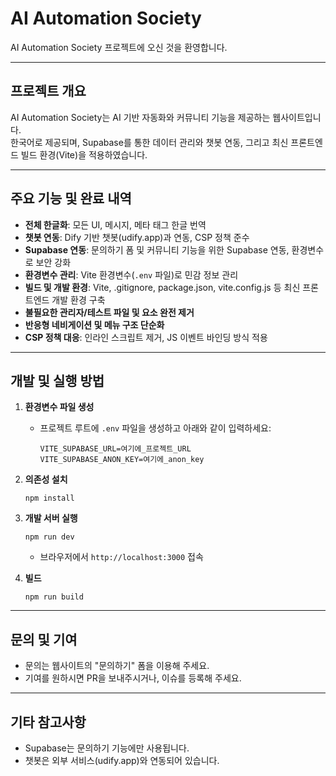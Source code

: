 # AI Automation Society

AI Automation Society 프로젝트에 오신 것을 환영합니다.

---

## 프로젝트 개요

AI Automation Society는 AI 기반 자동화와 커뮤니티 기능을 제공하는 웹사이트입니다.  
한국어로 제공되며, Supabase를 통한 데이터 관리와 챗봇 연동, 그리고 최신 프론트엔드 빌드 환경(Vite)을 적용하였습니다.

---

## 주요 기능 및 완료 내역

- **전체 한글화**: 모든 UI, 메시지, 메타 태그 한글 번역
- **챗봇 연동**: Dify 기반 챗봇(udify.app)과 연동, CSP 정책 준수
- **Supabase 연동**: 문의하기 폼 및 커뮤니티 기능을 위한 Supabase 연동, 환경변수로 보안 강화
- **환경변수 관리**: Vite 환경변수(`.env` 파일)로 민감 정보 관리
- **빌드 및 개발 환경**: Vite, .gitignore, package.json, vite.config.js 등 최신 프론트엔드 개발 환경 구축
- **불필요한 관리자/테스트 파일 및 요소 완전 제거**
- **반응형 네비게이션 및 메뉴 구조 단순화**
- **CSP 정책 대응**: 인라인 스크립트 제거, JS 이벤트 바인딩 방식 적용

---

## 개발 및 실행 방법

1. **환경변수 파일 생성**
   - 프로젝트 루트에 `.env` 파일을 생성하고 아래와 같이 입력하세요:
     ```
     VITE_SUPABASE_URL=여기에_프로젝트_URL
     VITE_SUPABASE_ANON_KEY=여기에_anon_key
     ```

2. **의존성 설치**
   ```
   npm install
   ```

3. **개발 서버 실행**
   ```
   npm run dev
   ```
   - 브라우저에서 `http://localhost:3000` 접속

4. **빌드**
   ```
   npm run build
   ```

---

## 문의 및 기여

- 문의는 웹사이트의 "문의하기" 폼을 이용해 주세요.
- 기여를 원하시면 PR을 보내주시거나, 이슈를 등록해 주세요.

---

## 기타 참고사항

- Supabase는 문의하기 기능에만 사용됩니다.
- 챗봇은 외부 서비스(udify.app)와 연동되어 있습니다.
